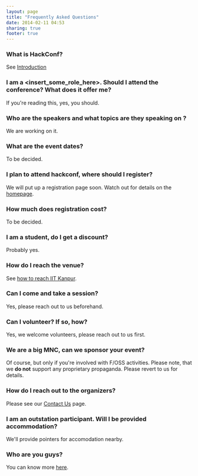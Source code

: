 ```yaml
---
layout: page
title: "Frequently Asked Questions"
date: 2014-02-11 04:53
sharing: true
footer: true
---
```


### What is HackConf?
See [Introduction](/#Introduction)

### I am a <insert_some_role_here>. Should I attend the conference? What does it offer me?
If you're reading this, yes, you should.

### Who are the speakers and what topics are they speaking on ?
We are working on it.

### What are the event dates?
To be decided.

### I plan to attend hackconf, where should I register?
We will put up a registration page soon. Watch out for details on
the [homepage](/).

### How much does registration cost?
To be decided.

### I am a student, do I get a discount?
Probably yes.

### How do I reach the venue?
See
[how to reach IIT Kanpur](http://cse.iitk.ac.in/links/howtoreach.html).

### Can I come and take a session?
Yes, please reach out to us beforehand.

### Can I volunteer? If so, how?
Yes, we welcome volunteers, please reach out to us first.

### We are a big MNC, can we sponsor your event?
Of course, but only if you're involved with F/OSS activities. Please
note, that we **do not** support any proprietary propaganda. Please
revert to us for details.

### How do I reach out to the organizers?
Please see our [Contact Us](/contact/) page.

### I am an outstation participant. Will I be provided accommodation?
We'll provide pointers for accomodation nearby.

### Who are you guys?
You can know more [here](/about/).
